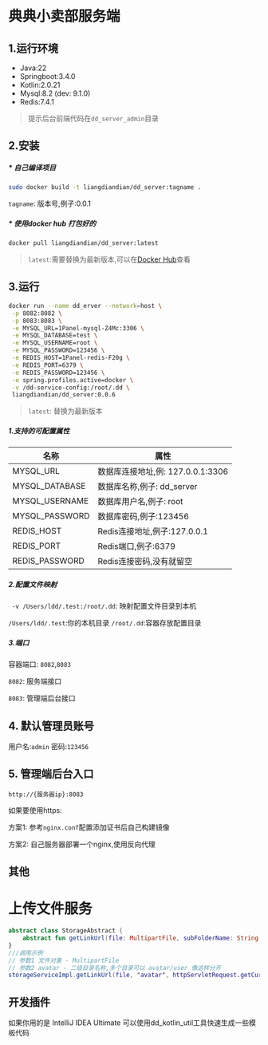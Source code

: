 # 典典小卖部服务端

## 1.运行环境

* Java:22
* Springboot:3.4.0
* Kotlin:2.0.21
* Mysql:8.2 (dev: 9.1.0)
* Redis:7.4.1


> 提示后台前端代码在`dd_server_admin`目录

## 2.安装

##### * 自己编译项目
```bash
sudo docker build -t liangdiandian/dd_server:tagname .
```
`tagname`: 版本号,例子:0.0.1

##### * 使用docker hub 打包好的

```bash
docker pull liangdiandian/dd_server:latest
```
> `latest`:需要替换为最新版本,可以在[Docker Hub](https://hub.docker.com/search?q=dd_server)查看

## 3.运行

```bash
docker run --name dd_erver --network=host \
 -p 8082:8082 \
 -p 8083:8083 \
 -e MYSQL_URL=1Panel-mysql-Z4Mc:3306 \
 -e MYSQL_DATABASE=test \
 -e MYSQL_USERNAME=root \
 -e MYSQL_PASSWORD=123456 \
 -e REDIS_HOST=1Panel-redis-F20g \
 -e REDIS_PORT=6379 \
 -e REDIS_PASSWORD=123456 \
 -e spring.profiles.active=docker \
 -v /dd-service-config:/root/.dd \
 liangdiandian/dd_server:0.0.6
```

> `latest`: 替换为最新版本

##### 1.支持的可配置属性

| 名称             | 属性                        |
|----------------|---------------------------|
| MYSQL_URL      | 数据库连接地址,例: 127.0.0.1:3306 |
| MYSQL_DATABASE | 数据库名称,例子: dd_server       |
| MYSQL_USERNAME | 数据库用户名,例子: root           |
| MYSQL_PASSWORD | 数据库密码,例子:123456           |
| REDIS_HOST     | Redis连接地址,例子:127.0.0.1    |
| REDIS_PORT     | Redis端口,例子:6379           |
| REDIS_PASSWORD | Redis连接密码,没有就留空           |

##### 2.配置文件映射
` -v /Users/ldd/.test:/root/.dd`: 映射配置文件目录到本机

`/Users/ldd/.test`:你的本机目录
`/root/.dd`:容器存放配置目录  

##### 3.端口

容器端口: `8082`,`8083`

`8082`: 服务端接口

`8083`: 管理端后台接口

## 4. 默认管理员账号

用户名:`admin`
密码:`123456`

## 5. 管理端后台入口

`http://{服务器ip}:8083`

如果要使用https:

方案1: 参考`nginx.conf`配置添加证书后自己构建镜像

方案2: 自己服务器部署一个nginx,使用反向代理



## 其他

# 上传文件服务

```kotlin
abstract class StorageAbstract {
    abstract fun getLinkUrl(file: MultipartFile, subFolderName: String = "", host: String = "", user: User?): FileInfo?
}
///调用示例
// 参数1 文件对象 - MultipartFile
// 参数2 avatar - 二级目录名称,多个目录可以 avatar/user 像这样分开
storageServiceImpl.getLinkUrl(file, "avatar", httpServletRequest.getCurrentHost(), user)
```


## 开发插件
如果你用的是 IntelliJ IDEA Ultimate
可以使用dd_kotlin_util工具快速生成一些模板代码